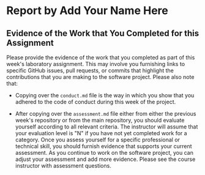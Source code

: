 # Report by Add Your Name Here

## Evidence of the Work that You Completed for this Assignment

Please provide the evidence of the work that you completed as part of this
week's laboratory assignment. This may involve you furnishing links to specific
GitHub issues, pull requests, or commits that highlight the contributions that
you are making to the software project. Please also note that:

* Copying over the `conduct.md` file is the way in which you show that you
  adhered to the code of conduct during this week of the project.

* After copying over the `assessment.md` file either from either the previous
  week's repository or from the main repository, you should evaluate yourself
  according to all relevant criteria. The instructor will assume that your
  evaluation level is "N" if you have not yet completed work for a category.
  Once you assess yourself for a specific professional or technical skill, you
  should furnish evidence that supports your current assessment. As you continue
  to work on the software project, you can adjust your assessment and add more
  evidence. Please see the course instructor with assessment questions.
